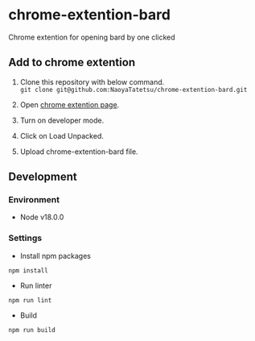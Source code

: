 # chrome-extention-bard
Chrome extention for opening bard by one clicked

## Add to chrome extention
1. Clone this repository with below command.  
`git clone git@github.com:NaoyaTatetsu/chrome-extention-bard.git`

2. Open [chrome extention page](chrome://extensions/).

3. Turn on developer mode.

4. Click on Load Unpacked.

5. Upload chrome-extention-bard file.

## Development
### Environment
- Node v18.0.0

### Settings
- Install npm packages
```
npm install
```
- Run linter
```
npm run lint
```
- Build
```
npm run build
```